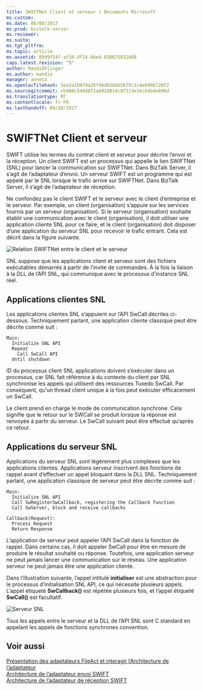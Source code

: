 ```yaml
---
title: SWIFTNet Client et serveur | Documents Microsoft
ms.custom: 
ms.date: 06/08/2017
ms.prod: biztalk-server
ms.reviewer: 
ms.suite: 
ms.tgt_pltfrm: 
ms.topic: article
ms.assetid: 89d9f54f-af16-4f14-bbe4-8306758320d8
caps.latest.revision: "5"
author: MandiOhlinger
ms.author: mandia
manager: anneta
ms.openlocfilehash: 5ea3a1b974a26f90d03bb65675c1c4e8966720f2
ms.sourcegitcommit: cb908c540d8f1a692d01dc8f313e16cb4b4e696d
ms.translationtype: MT
ms.contentlocale: fr-FR
ms.lasthandoff: 09/20/2017
---
```

# <a name="swiftnet-client-and-server"></a>SWIFTNet Client et serveur
SWIFT utilise les termes du contrat client et serveur pour décrire l’envoi et la réception. Un client SWIFT est un processus qui appelle le lien SWIFTNet (SNL) pour lancer la communication sur SWIFTNet. Dans BizTalk Server, il s’agit de l’adaptateur d’envoi. Un serveur SWIFT est un programme qui est appelé par le SNL lorsque le trafic arrive sur SWIFTNet. Dans BizTalk Server, il s’agit de l’adaptateur de réception.  
  
 Ne confondez pas le client SWIFT et le serveur avec le client d’entreprise et le serveur. Par exemple, un client (organisation) s’appuie sur les services fournis par un serveur (organisation). Si le serveur (organisation) souhaite établir une communication avec le client (organisation), il doit utiliser une application cliente SNL pour ce faire, et le client (organisation) doit disposer d’une application du serveur SNL pour recevoir le trafic entrant. Cela est décrit dans la figure suivante.  
  
 ![Relation SWIFTNet entre le client et le serveur](../../adapters-and-accelerators/fileact-interact/media/7ad5d877-19d4-431f-9358-d5ae278cf945.gif "7ad5d877-19d4-431f-9358-d5ae278cf945")  
  
 SNL suppose que les applications client et serveur sont des fichiers exécutables démarrés à partir de l’invite de commandes. À la fois la liaison à la DLL de l’API SNL, qui communique avec le processus d’instance SNL réel.  
  
## <a name="snl-client-applications"></a>Applications clientes SNL  
 Les applications clientes SNL s’appuient sur l’API SwCall décrites ci-dessous. Techniquement parlant, une application cliente classique peut être décrite comme suit :  
  
```  
Main:  
  Initialize SNL API  
  Repeat  
    Call SwCall API  
  Until shutdown  
```  
  
 ID du processus client SNL applications doivent s’exécuter dans un processus, car SNL fait référence à du contexte du client par SNL synchronise les appels qui utilisent des ressources Tuxedo SwCall. Par conséquent, qu’un thread client unique à la fois peut exécuter efficacement un SwCall.  
  
 Le client prend en charge le mode de communication synchrone. Cela signifie que le retour sur le SWCall se produit lorsque la réponse est renvoyée à partir du serveur. Le SwCall suivant peut être effectué qu’après ce retour.  
  
## <a name="snl-server-applications"></a>Applications du serveur SNL  
 Applications du serveur SNL sont légèrement plus complexes que les applications clientes. Applications serveur inscrivent des fonctions de rappel avant d’effectuer un appel bloquant dans la DLL SNL. Techniquement parlant, une application classique de serveur peut être décrite comme suit :  
  
```  
Main:  
  Initialize SNL API  
  Call SwRegisterSwCallback, registering the Callback function  
  Call SwServer, block and receive callbacks  
  
Callback(Request):  
  Process Request  
  Return Response  
```  
  
 L’application de serveur peut appeler l’API SwCall dans la fonction de rappel. Dans certains cas, il doit appeler SwCall pour être en mesure de produire le résultat souhaité ou réponse. Toutefois, une application serveur ne peut jamais lancer une communication sur le réseau. Une application serveur ne peut jamais être une application cliente.  
  
 Dans l’illustration suivante, l’appel intitulé **initialiser** est une abstraction pour le processus d’initialisation SNL API, ce qui nécessite plusieurs appels. L’appel étiqueté **SwCallback()** est répétée plusieurs fois, et l’appel étiqueté **SwCall()** est facultatif.  
  
 ![Serveur SNL](../../adapters-and-accelerators/fileact-interact/media/42395775-cdbc-4e36-8b36-566caefa2aaf.gif "42395775-cdbc-4e36-8b36-566caefa2aaf")  
  
 Tous les appels entre le serveur et la DLL de l’API SNL sont C standard en appelant les appels de fonctions synchrones convention.  
  
## <a name="see-also"></a>Voir aussi  
 [Présentation des adaptateurs FileAct et interagir l’Architecture de l’adaptateur](../../adapters-and-accelerators/fileact-interact/understanding-fileact-and-interact-adapter-architecture.md)   
 [Architecture de l’adaptateur envoi SWIFT](../../adapters-and-accelerators/fileact-interact/swift-send-adapter-architecture.md)   
 [Architecture de l’adaptateur de réception SWIFT](../../adapters-and-accelerators/fileact-interact/swift-receive-adapter-architecture.md)